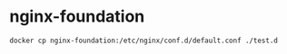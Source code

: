 # nginx-foundation


```shell
docker cp nginx-foundation:/etc/nginx/conf.d/default.conf ./test.d
```
